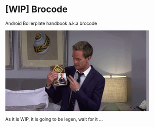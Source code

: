 # [WIP] Brocode
Android Boilerplate handbook a.k.a brocode

![brocode](https://github.com/mdudzak/brocode/blob/master/art/brocode.gif?raw=true)

As it is WIP, it is going to be legen, wait for it ...